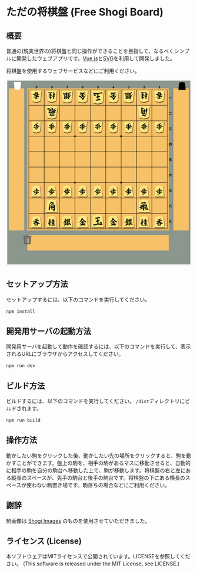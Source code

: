 # ただの将棋盤 (Free Shogi Board)

## 概要
普通の(現実世界の)将棋盤と同じ操作ができることを目指して、なるべくシンプルに開発したウェブアプリです。[Vue.js](https://ja.vuejs.org/)と[SVG](https://developer.mozilla.org/ja/docs/Web/SVG)を利用して開発しました。

将棋盤を使用するウェブサービスなどにご利用ください。

![ただの将棋盤のスクリーンショット](images/free-shogi-board-screenshot.png)

## セットアップ方法
セットアップするには、以下のコマンドを実行してください。

```sh
npm install
```

## 開発用サーバの起動方法
開発用サーバを起動して動作を確認するには、以下のコマンドを実行して、表示されるURLにブラウザからアクセスしてください。

```sh
npm run dev
```

## ビルド方法
ビルドするには、以下のコマンドを実行してください。
`/dist`ディレクトリにビルドされます。

```sh
npm run build
```

## 操作方法
動かしたい駒をクリックした後、動かしたい先の場所をクリックすると、駒を動かすことができます。盤上の駒を、相手の駒があるマスに移動させると、自動的に相手の駒を自分の駒台へ移動した上で、駒が移動します。将棋盤の右と左にある縦長のスペースが、先手の駒台と後手の駒台です。将棋盤の下にある横長のスペースが使わない駒置き場です。駒落ちの場合などにご利用ください。

## 謝辞
駒画像は [Shogi Images](https://sunfish-shogi.github.io/shogi-images/) のものを使用させていただきました。

## ライセンス (License)
本ソフトウェアはMITライセンスで公開されています。LICENSEを参照してください。
(This software is released under the MIT License, see LICENSE.)